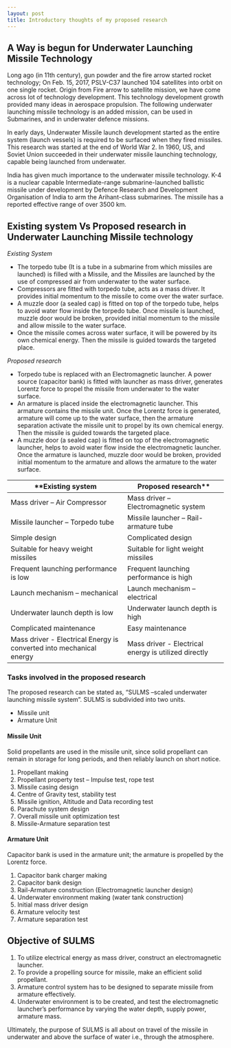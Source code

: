 ```yaml
---
layout: post
title: Introductory thoughts of my proposed research
---
```


## A Way is begun for Underwater Launching Missile Technology

Long ago (in 11th century), gun powder and the fire arrow started rocket technology; On Feb. 15, 2017, PSLV-C37 launched 104 satellites into orbit on one single rocket. Origin from Fire arrow to satellite mission, we have come across lot of technology development. This technology development growth provided many ideas in aerospace propulsion. The following underwater launching missile technology is an added mission, can be used in Submarines, and in underwater defence missions.

In early days, Underwater Missile launch development started as the entire system (launch vessels) is required to be surfaced when they fired missiles. This research was started at the end of World War 2. In 1960, US, and Soviet Union succeeded in their underwater missile launching technology, capable being launched from underwater.

India has given much importance to the underwater missile technology. K-4 is a nuclear capable Intermediate-range submarine-launched ballistic missile under development by Defence Research and Development Organisation of India to arm the Arihant-class submarines. The missile has a reported effective range of over 3500 km.

## Existing system Vs Proposed research in Underwater Launching Missile technology

*Existing System*

* The torpedo tube (It is a tube in a submarine from which missiles are launched) is filled with a Missile, and the Missiles are launched by the use of compressed air from underwater to the water surface. 
* Compressors are fitted with torpedo tube, acts as a mass driver. It provides initial momentum to the missile to come over the water surface.
* A muzzle door (a sealed cap) is fitted on top of the torpedo tube, helps to avoid water flow inside the torpedo tube. Once missile is launched, muzzle door would be broken, provided initial momentum to the missile and allow missile to the water surface. 
* Once the missile comes across water surface, it will be powered by its own chemical energy. Then the missile is guided towards the targeted place.

*Proposed research*

* Torpedo tube is replaced with an Electromagnetic launcher. A power source (capacitor bank) is fitted with launcher as mass driver, generates Lorentz force to propel the missile from underwater to the water surface.
* An armature is placed inside the electromagnetic launcher. This armature contains the missile unit. Once the Lorentz force is generated, armature will come up to the water surface, then the armature separation activate the missile unit to propel by its own chemical energy. Then the missile is guided towards the targeted place.
* A muzzle door (a sealed cap) is fitted on top of the electromagnetic launcher, helps to avoid water flow inside the electromagnetic launcher. Once the armature is launched, muzzle door would be broken, provided initial momentum to the armature and allows the armature to the water surface. 

**Existing system          |Proposed research**
  ---------------     |     -----------------
Mass driver – Air Compressor | Mass driver – Electromagnetic system
Missile launcher – Torpedo tube | Missile launcher – Rail-armature tube
Simple design             | Complicated design
Suitable for heavy weight missiles | Suitable for light weight missiles
Frequent launching performance is low | Frequent launching performance is high
Launch mechanism – mechanical | Launch mechanism – electrical
Underwater launch depth is low | Underwater launch depth is high
Complicated maintenance  | Easy maintenance
Mass driver - Electrical Energy is converted into mechanical energy | Mass driver - Electrical energy is utilized directly

### Tasks involved in the proposed research

The proposed research can be stated as, “SULMS –scaled underwater launching missile system”. SULMS is subdivided into two units.
* Missile unit
* Armature Unit

#### Missile Unit

Solid propellants are used in the missile unit, since solid propellant can remain in storage for long periods, and then reliably launch on short notice.

1.	Propellant making
2.	Propellant property test – Impulse test, rope test
3.	Missile casing design
4.	Centre of Gravity test, stability test
5.	Missile ignition, Altitude and Data recording test
6.	Parachute system design
7.	Overall missile unit optimization test
8.	Missile-Armature separation test

#### Armature Unit

Capacitor bank is used in the armature unit; the armature is propelled by the Lorentz force.

1.	Capacitor bank charger making
2.	Capacitor bank design
3.	Rail-Armature construction (Electromagnetic launcher design)
4.	Underwater environment making (water tank construction)
5.	Initial mass driver design
6.	Armature velocity test 
7.	Armature separation test

## Objective of SULMS

1.	To utilize electrical energy as mass driver, construct an electromagnetic launcher.
2.	To provide a propelling source for missile, make an efficient solid propellant.
3.	Armature control system has to be designed to separate missile from armature effectively.
4.	Underwater environment is to be created, and test the electromagnetic launcher’s performance by varying the water depth, supply power, armature mass.

Ultimately, the purpose of SULMS is all about on travel of the missile in underwater and above the surface of water i.e., through the atmosphere. 
